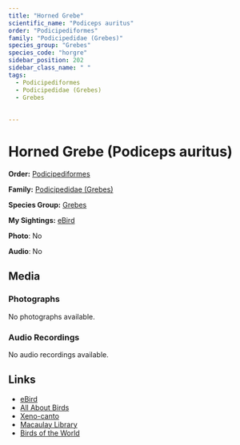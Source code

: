 ```yaml
---
title: "Horned Grebe"
scientific_name: "Podiceps auritus"
order: "Podicipediformes"
family: "Podicipedidae (Grebes)"
species_group: "Grebes"
species_code: "horgre"
sidebar_position: 202
sidebar_class_name: " "
tags: 
  - Podicipediformes
  - Podicipedidae (Grebes)
  - Grebes
  
  
---
```


# Horned Grebe (Podiceps auritus)

**Order:** [Podicipediformes](/tags/podicipediformes)

**Family:** [Podicipedidae (Grebes)](/tags/podicipedidae-grebes)

**Species Group:** [Grebes](/tags/grebes)

**My Sightings:** [eBird](https://ebird.org/lifelist?r=world&time=life&spp=horgre)

**Photo**: No 

**Audio**: No

## Media
### Photographs
No photographs available.

### Audio Recordings
No audio recordings available.

## Links
* [eBird](https://ebird.org/species/horgre) 
* [All About Birds](https://www.allaboutbirds.org/guide/horgre) 
* [Xeno-canto](https://www.xeno-canto.org/species/podiceps-auritus) 
* [Macaulay Library](https://search.macaulaylibrary.org/catalog?taxonCode=horgre&sort=rating_rank_desc)
* [Birds of the World](https://birdsoftheworld.org/bow/species/horgre)
